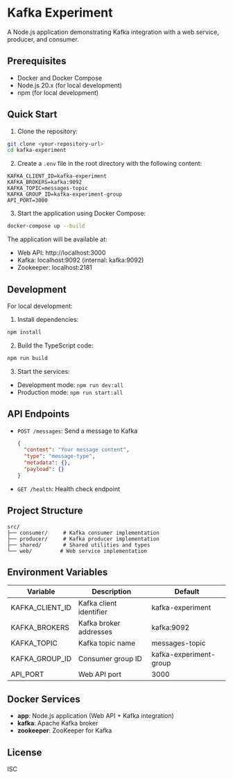 # Kafka Experiment

A Node.js application demonstrating Kafka integration with a web service, producer, and consumer.

## Prerequisites

- Docker and Docker Compose
- Node.js 20.x (for local development)
- npm (for local development)

## Quick Start

1. Clone the repository:
```bash
git clone <your-repository-url>
cd kafka-experiment
```

2. Create a `.env` file in the root directory with the following content:
```env
KAFKA_CLIENT_ID=kafka-experiment
KAFKA_BROKERS=kafka:9092
KAFKA_TOPIC=messages-topic
KAFKA_GROUP_ID=kafka-experiment-group
API_PORT=3000
```

3. Start the application using Docker Compose:
```bash
docker-compose up --build
```

The application will be available at:
- Web API: http://localhost:3000
- Kafka: localhost:9092 (internal: kafka:9092)
- Zookeeper: localhost:2181

## Development

For local development:

1. Install dependencies:
```bash
npm install
```

2. Build the TypeScript code:
```bash
npm run build
```

3. Start the services:
- Development mode: `npm run dev:all`
- Production mode: `npm run start:all`

## API Endpoints

- `POST /messages`: Send a message to Kafka
  ```json
  {
    "content": "Your message content",
    "type": "message-type",
    "metadata": {},
    "payload": {}
  }
  ```
- `GET /health`: Health check endpoint

## Project Structure

```
src/
├── consumer/     # Kafka consumer implementation
├── producer/     # Kafka producer implementation
├── shared/       # Shared utilities and types
└── web/         # Web service implementation
```

## Environment Variables

| Variable | Description | Default |
|----------|-------------|---------|
| KAFKA_CLIENT_ID | Kafka client identifier | kafka-experiment |
| KAFKA_BROKERS | Kafka broker addresses | kafka:9092 |
| KAFKA_TOPIC | Kafka topic name | messages-topic |
| KAFKA_GROUP_ID | Consumer group ID | kafka-experiment-group |
| API_PORT | Web API port | 3000 |

## Docker Services

- **app**: Node.js application (Web API + Kafka integration)
- **kafka**: Apache Kafka broker
- **zookeeper**: ZooKeeper for Kafka

## License

ISC 